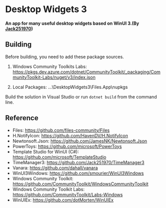 # Desktop Widgets 3
**An app for many useful desktop widgets based on WinUI 3.(By [Jack251970](https://github.com/Jack251970))**

## Building

Before building, you need to add these package sources.

1. Windows Community Toolkits Labs: https://pkgs.dev.azure.com/dotnet/CommunityToolkit/_packaging/CommunityToolkit-Labs/nuget/v3/index.json

2. Local Packages: ...\DesktopWidgets3\Files.App\nupkgs

Build the solution in Visual Studio or run `dotnet build` from the command line.

## Reference
* Files: https://github.com/files-community/Files
* H.NotifyIcon: https://github.com/HavenDV/H.NotifyIcon
* Newtonsoft.Json: https://github.com/JamesNK/Newtonsoft.Json
* PowerToys: https://github.com/microsoft/PowerToys
* Template Studio for WinUI (C#): https://github.com/microsoft/TemplateStudio
* TimeManager3: https://github.com/Jack251970/TimeManager3
* Vanara: https://github.com/dahall/vanara
* WinUI3Windows: https://github.com/smourier/WinUI3Windows
* Windows Community Toolkit: https://github.com/CommunityToolkit/WindowsCommunityToolkit
* Windows Community Toolkit Labs: https://github.com/CommunityToolkit/Labs-Windows
* WinUIEx: https://github.com/dotMorten/WinUIEx